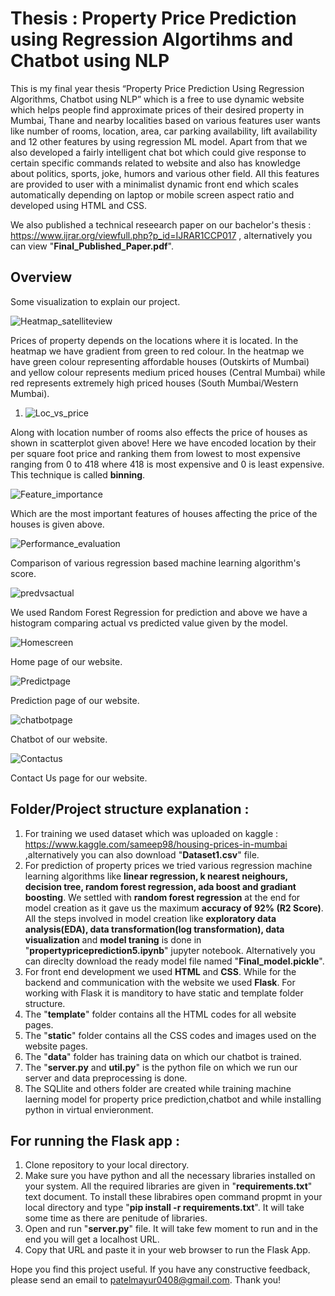 # Thesis : Property Price Prediction using Regression Algortihms and Chatbot using NLP
This is my final year thesis “Property Price Prediction Using Regression Algorithms, Chatbot using NLP”  which is a free to use dynamic website which helps people find approximate prices of their desired property in Mumbai, Thane and nearby localities based on various features user wants like number of rooms, location, area, car parking availability, lift availability and 12 other features by using regression ML model. Apart from that we also developed a fairly intelligent chat bot which could give response to certain specific commands related to website and also has knowledge about politics, sports, joke, humors and various other field. All this features are provided to user with a minimalist dynamic front end which scales automatically depending on laptop or mobile screen aspect ratio and developed using HTML and CSS. 

We also published a technical reseearch paper on our bachelor's thesis : https://www.ijrar.org/viewfull.php?p_id=IJRAR1CCP017 , alternatively you can view "**Final_Published_Paper.pdf**". 

## Overview

Some visualization to explain our project.

![Heatmap_satelliteview](https://user-images.githubusercontent.com/55938093/129437982-692ca7cf-7b7c-4452-bd6e-668dae4a3832.png)

Prices of property depends on the locations where it is located. In the heatmap we have gradient from green to red colour. In the heatmap we have green colour representing affordable houses (Outskirts of Mumbai) and yellow colour represents medium priced houses (Central Mumbai) while red represents extremely high priced houses (South Mumbai/Western Mumbai).


1. ![Loc_vs_price](https://user-images.githubusercontent.com/55938093/129438635-19a9a174-2aad-4ea0-85f5-1a758796cb8b.png)

Along with location number of rooms also effects the price of houses as shown in scatterplot given above! Here we have encoded location by their per square foot price and ranking them from lowest to most expensive ranging from 0 to 418 where 418 is most expensive and 0 is least expensive. This technique is called **binning**.


![Feature_importance](https://user-images.githubusercontent.com/55938093/129438676-53e5bef4-40c7-4b19-867f-82360b022d9f.png)

Which are the most important features of houses affecting the price of the houses is given above.


![Performance_evaluation](https://user-images.githubusercontent.com/55938093/129438730-3e79cb1f-0dcf-488f-b730-e33619c90e15.png)

Comparison of various regression based machine learning algorithm's score.


![predvsactual](https://user-images.githubusercontent.com/55938093/129438779-8861b5bc-8235-4705-92ed-33718838be3a.png)

We used Random Forest Regression for prediction and above we have a histogram comparing actual vs predicted value given by the model.


![Homescreen](https://user-images.githubusercontent.com/55938093/129438860-f0eb0e70-854e-4059-98c3-ed9683228de6.png)

Home page of our website.


![Predictpage](https://user-images.githubusercontent.com/55938093/129438872-49f29c17-0edc-4e14-b1ee-d5526c8f3779.png)

Prediction page of our website.


![chatbotpage](https://user-images.githubusercontent.com/55938093/129438886-21cdfd1b-0e7b-4444-b4c1-467cd74ea87e.png)

Chatbot of our website.


![Contactus](https://user-images.githubusercontent.com/55938093/129438895-d5e8e9a7-926c-44b2-9ca9-51902cc82682.png)

Contact Us page for our website.


## Folder/Project structure explanation :

1. For training we used dataset which was uploaded on kaggle : https://www.kaggle.com/sameep98/housing-prices-in-mumbai ,alternatively you can also download "**Dataset1.csv**" file.
2. For prediction of property prices we tried various regression machine learning algorithms like **linear regression, k nearest neighours, decision tree, random forest regression, ada boost and gradiant boosting**. We settled with **random forest regression** at the end for model creation as it gave us the maximum **accuracy of 92% (R2 Score)**. All the steps involved in model creation like **exploratory data analysis(EDA), data transformation(log transformation), data visualization** and **model traning** is done in "**propertypriceprediction5.ipynb**" jupyter notebook. Alternatively you can direclty download the ready model file named "**Final_model.pickle**".
3. For front end development we used **HTML** and **CSS**. While for the backend and communication with the website we used **Flask**. For working with Flask it is manditory to have static and template folder structure.
4. The "**template**" folder contains all the HTML codes for all website pages.
5. The "**static**" folder contains all the CSS codes and images used on the website pages.
6. The "**data**" folder has training data on which our chatbot is trained.
7. The "**server.py** and **util.py**" is the python file on which we run our server and data preprocessing is done.
8. The SQLlite and others folder are created while training machine laerning model for property price prediction,chatbot and while installing python in virtual envieronment. 

## For running the Flask app :

1. Clone repository to your local directory.
2. Make sure you have python and all the necessary libraries installed on your system. All the required libraries are given in "**requirements.txt**" text document. To install these librabires open command propmt in your local directory and type "**pip install -r requirements.txt**". It will take some time as there are penitude of libraries.
3. Open and run "**server.py**" file. It will take few moment to run and in the end you will get a localhost URL.
4. Copy that URL and paste it in your web browser to run the Flask App. 

Hope you find this project useful. If you have any constructive feedback, please send an email to patelmayur0408@gmail.com.
Thank you!
